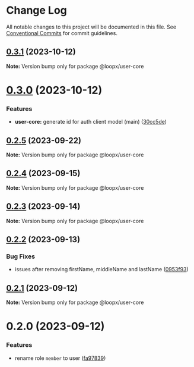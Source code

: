 # Change Log

All notable changes to this project will be documented in this file.
See [Conventional Commits](https://conventionalcommits.org) for commit guidelines.

## [0.3.1](https://github.com/betaly/loopx/compare/@loopx/user-core@0.3.0...@loopx/user-core@0.3.1) (2023-10-12)

**Note:** Version bump only for package @loopx/user-core





# [0.3.0](https://github.com/betaly/loopx/compare/@loopx/user-core@0.2.5...@loopx/user-core@0.3.0) (2023-10-12)


### Features

* **user-core:** generate id for auth client model (main) ([30cc5de](https://github.com/betaly/loopx/commit/30cc5de563f5fde83d76d5b1695bbe5eaaf40cdb))





## [0.2.5](https://github.com/betaly/loopx/compare/@loopx/user-core@0.2.4...@loopx/user-core@0.2.5) (2023-09-22)

**Note:** Version bump only for package @loopx/user-core





## [0.2.4](https://github.com/betaly/loopx/compare/@loopx/user-core@0.2.3...@loopx/user-core@0.2.4) (2023-09-15)

**Note:** Version bump only for package @loopx/user-core





## [0.2.3](https://github.com/betaly/loopx/compare/@loopx/user-core@0.2.2...@loopx/user-core@0.2.3) (2023-09-14)

**Note:** Version bump only for package @loopx/user-core





## [0.2.2](https://github.com/betaly/loopx/compare/@loopx/user-core@0.2.1...@loopx/user-core@0.2.2) (2023-09-13)


### Bug Fixes

* issues after removing firstName, middleName and lastName ([0953f93](https://github.com/betaly/loopx/commit/0953f935653b3ac8d9f6a0090d5c8dc4ce31fb7d))





## [0.2.1](https://github.com/betaly/loopx/compare/@loopx/user-core@0.2.0...@loopx/user-core@0.2.1) (2023-09-12)

**Note:** Version bump only for package @loopx/user-core





# 0.2.0 (2023-09-12)


### Features

* rename role ``member`` to user ([fa97839](https://github.com/betaly/loopx/commit/fa97839462a09c2dc4e0500732c58186b4e0163a))
